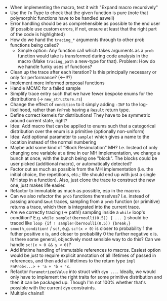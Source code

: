 - When implementing the macro, test it with "Expand macro recursively"
- Use the `Fn` Type to check that the given function is pure (note that polymorphic functions have to be handled aswell)
- Error handling should be as comprehensible as possible to the end user (if possible use custom errors, if not, ensure at least that the right part of the code is highlighted)
- How do we hand the `tracing_*` arguments through to other prob functions being called?
  - Simple option: Any function call which takes arguments as a `prob` function would take is transformed during code analysis in the macro (Make `tracing_path` a new-type for that). Problem: How do we handle funky uses of functions?
- Clean up the trace after each iteration? Is this principally necessary or only for performance? (<--!!?)
- Implement more informed proposal functions
- Handle MCMC for a failed sample
- Simplify trace entry such that we have fewer bespoke enums for the distributions (-> `new_structure.rs`)
- Change the effect of `condition` to it simply adding `-INF` to the log-likelihood, rather than `FnProb` having a `Result` return type.
- Define correct kernels for distributions! They have to be symmetric around current state, right?
- Idea: Add macro that can be applied to enums such that a categorical distribution over the enum is a primitive (optionally non-uniform)
- Idea: Add optional parameter to `sample!` which gives a name to the location instead of the normal numbering
- Maybe add some kind of "Block Resimulation" MH? I.e. Instead of only changing one variable at a time in our MH implementation, we change a bunch at once, with the bunch being one "block". The blocks could be user picked (additional macro), or automatically detected?
- Factor out as much as possible from the MH implementation (i.e. the initial choice, the repetitions, etc.; We should end up with just a single MH step in a function). Also, just clone the trace to construct the new one, just makes life easier.
- Refactor to immutable as much as possible, esp in the macros
- Can we also refactor the `prob` functions themselves? I.e. instead of passing around `&mut` traces, sampling from a `prob` function (or primitive) returns a trace, which then is integrated into the current trace. 
- Are we correctly tracing (-> path!) sampling inside a `while` loop's condition? E.g. `while sample!(bernoulli(0.5)) { ... }` should be traced like `loop {if ! sample!(bernoulli(0.5)) {break;}`
- `smooth_condition!` / `sc!`, e.g. `sc!(x > 0)` is closer to probability 1 the futher positive x is, and closer to probability 0 the further negative x is. Is there some general, objectively most sensible way to do this? Can we handle `sc!(x > 0 && y < 0)`?
- Add lifetime handling of immutable references to macros. Easiest option would be just to require explicit annotation of all lifetimes of passed in references, and then add all lifetimes to the return type `impl FnProb<...> + 'a + 'b + 'c`.
- Refactor `ParametrizedValue` into struct with `dyn ...`. Ideally, we would only have to implement the right traits for some primitive distribution and then it can be packaged up. Though I'm not 100% whether that's possible with the current `dyn` constraints.
- Multiple chains!!